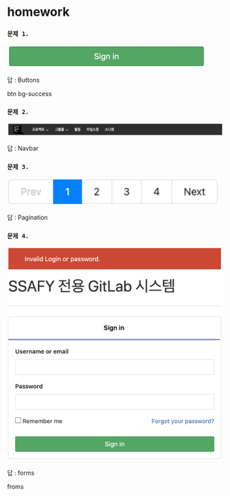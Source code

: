 # homework



### `문제 1.`

![image-20210203203440416](0203_hw.assets/image-20210203203440416.png)

답 : Buttons

btn bg-success



### `문제 2.`

![image-20210203204229564](0203_hw.assets/image-20210203204229564.png)

답 : Navbar



### `문제 3.`

![image-20210203204606629](0203_hw.assets/image-20210203204606629.png)

답 : Pagination



### `문제 4.`

![image-20210203205326079](0203_hw.assets/image-20210203205326079.png)

답 : forms



froms